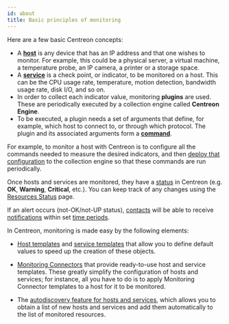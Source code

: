 ```yaml
---
id: about
title: Basic principles of monitoring
---
```


Here are a few basic Centreon concepts:

* A [**host**](basic-objects/hosts-create.md) is any device that has an IP address and that one wishes to monitor. For example, this could be a physical server, a
  virtual machine, a temperature probe, an IP camera, a printer or a storage space.
* A [**service**](basic-objects/services-create.md) is a check point, or indicator, to be monitored on a host. This can be the CPU usage rate, temperature,
  motion detection, bandwidth usage rate, disk I/O, and so on.
* In order to collect each indicator value, monitoring **plugins** are used. These are periodically executed by a
  collection engine called **Centreon Engine**.
* To be executed, a plugin needs a set of arguments that define, for example, which host to connect to, or through which protocol.
  The plugin and its associated arguments form a [**command**](basic-objects/commands.md).

For example, to monitor a host with Centreon is to configure all the commands needed to measure the desired indicators,
and then [deploy that configuration](monitoring-servers/deploying-a-configuration.md) to the collection engine so that these commands are run periodically.

Once hosts and services are monitored, they have a [status](../alerts-notifications/concepts.md) in Centreon (e.g. **OK**, **Warning**, **Critical**, etc.). You can keep track of any changes using the [Resources Status](../alerts-notifications/resources-status.md) page.

If an alert occurs (not-OK/not-UP status), [contacts](basic-objects/contacts.md) will be able to receive [notifications](../alerts-notifications/notif-configuration.md) within set [time periods](basic-objects/timeperiods.md).

In Centreon, monitoring is made easy by the following elements:

- [Host templates](basic-objects/hosts-templates.md) and [service templates](basic-objects/services-templates.md) that allow you to define default values to speed up the creation of these objects.

- [Monitoring Connectors](pluginpacks.md) that provide ready-to-use host and service templates. These greatly simplify the configuration of hosts and services; for instance, all you have to do is to apply Monitoring Connector templates to a host for it to be monitored.

- The [autodiscovery feature for hosts and services](discovery/introduction.md), which allows you to obtain a list of new hosts and services and add them automatically to the list of monitored resources.
